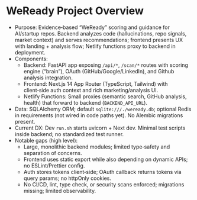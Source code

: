 # WeReady Project Overview

- Purpose: Evidence‑based “WeReady” scoring and guidance for AI/startup repos. Backend analyzes code (hallucinations, repo signals, market context) and serves recommendations; frontend presents UX with landing + analysis flow; Netlify functions proxy to backend in deployment.
- Components:
  - Backend: FastAPI app exposing `/api/*`, `/scan/*` routes with scoring engine (“brain”), OAuth (GitHub/Google/LinkedIn), and Github analysis integration.
  - Frontend: Next.js 14 App Router (TypeScript, Tailwind) with client‑side auth context and rich marketing/analysis UI.
  - Netlify Functions: Small proxies (semantic search, GitHub analysis, health) that forward to backend (`BACKEND_API_URL`).
- Data: SQLAlchemy ORM; default `sqlite:///./weready.db`; optional Redis in requirements (not wired in code paths yet). No Alembic migrations present.
- Current DX: Dev `run.sh` starts uvicorn + Next dev. Minimal test scripts inside backend; no standardized test runner.
- Notable gaps (high level):
  - Large, monolithic backend modules; limited type‑safety and separation of concerns.
  - Frontend uses static export while also depending on dynamic APIs; no ESLint/Prettier config.
  - Auth stores tokens client‑side; OAuth callback returns tokens via query params; no httpOnly cookies.
  - No CI/CD, lint, type check, or security scans enforced; migrations missing; limited observability.